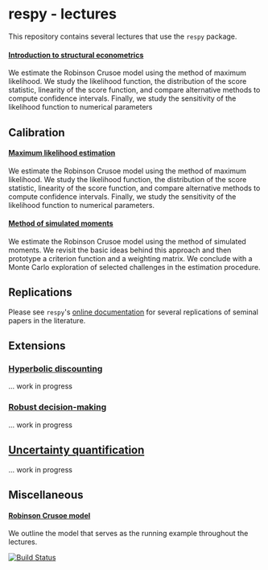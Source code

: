 # respy - lectures

This repository contains several lectures that use the ``respy`` package.

#### [Introduction to structural econometrics](https://nbviewer.jupyter.org/github/OpenSourceEconomics/respy-lectures/blob/master/lectures/introduction/notebook.ipynb)

We estimate the Robinson Crusoe model using the method of maximum likelihood. We study the likelihood function, the distribution of the score statistic, linearity of the score function, and compare alternative methods to compute confidence intervals. Finally, we study the sensitivity of the likelihood function to numerical parameters

## Calibration

#### [Maximum likelihood estimation](https://nbviewer.jupyter.org/github/OpenSourceEconomics/respy-lectures/blob/master/lectures/maximum-likelihood/notebook.ipynb)

We estimate the Robinson Crusoe model using the method of maximum likelihood. We study the likelihood function, the distribution of the score statistic, linearity of the score function, and compare alternative methods to compute confidence intervals. Finally, we study the sensitivity of the likelihood function to numerical parameters.

#### [Method of simulated moments](https://nbviewer.jupyter.org/github/OpenSourceEconomics/respy-lectures/blob/master/lectures/method-of-simulated_moments/notebook.ipynb)

We estimate the Robinson Crusoe model using the method of simulated moments. We revisit the basic ideas behind this approach and then prototype a criterion function and a weighting matrix. We conclude with  a Monte Carlo exploration of selected challenges in the estimation procedure.

## Replications

Please see `respy`'s [online documentation](https://respy.readthedocs.io) for several replications of seminal papers in the literature.

## Extensions

### [Hyperbolic discounting]()

... work in progress


### [Robust decision-making]()

... work in progress

## [Uncertainty quantification]()

... work in progress

## Miscellaneous

#### [Robinson Crusoe model](https://nbviewer.jupyter.org/github/OpenSourceEconomics/respy-lectures/blob/master/lectures/robinson-economy/notebook.ipynb)

We outline the model that serves as the running example throughout the lectures.


[![Build Status](https://travis-ci.org/OpenSourceEconomics/respy-lectures.svg?branch=master)](https://travis-ci.org/OpenSourceEconomics/respy-lectures)
